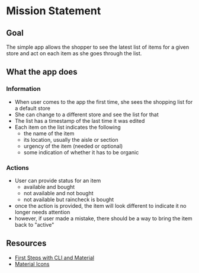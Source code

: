 # Mission Statement

## Goal
The simple app allows the shopper to see the latest list of items for a given store and act on each item as she goes through the list.

## What the app does

### Information
* When user comes to the app the first time, she sees the shopping list for a default store
* She can change to a different store and see the list for that
* The list has a timestamp of the last time it was edited
* Each item on the list indicates the following
  * the name of the item
  * its location, usually the aisle or section
  * urgency of the item (needed or optional)
  * some indication of whether it has to be organic

### Actions
* User can provide status for an item
  * available and bought
  * not available and not bought
  * not available but raincheck is bought
* once the action is provided, the item will look different to indicate it no longer needs attention
* however, if user made a mistake, there should be a way to bring the item back to "active"

## Resources
* [First Steps with CLI and Material](https://medium.com/@ismapro/first-steps-with-angular-cli-and-angular-material-5a90406e9a4)
* [Material Icons](https://material.io/icons/)